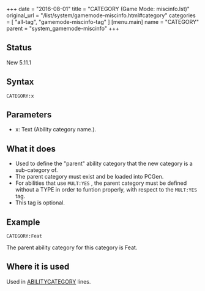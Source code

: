 +++
date = "2016-08-01"
title = "CATEGORY (Game Mode: miscinfo.lst)"
original_url = "/list/system/gamemode-miscinfo.html#category"
categories = [ "all-tag", "gamemode-miscinfo-tag" ]
[menu.main]
    name = "CATEGORY"
    parent = "system_gamemode-miscinfo"
+++

## Status

New 5.11.1

## Syntax

`CATEGORY:x`

## Parameters

-   x: Text (Ability category name.).



What it does
------------

-   Used to define the "parent" ability category that the new category
    is a sub-category of.
-   The parent category must exist and be loaded into PCGen.
-   For abilities that use `MULT:YES` , the parent category must be
    defined without a TYPE in order to funtion properly, with respect to
    the `MULT:YES` tag.
-   This tag is optional.

Example
-------

`CATEGORY:Feat`

The parent ability category for this category is Feat.

Where it is used
----------------

Used in
[ABILITYCATEGORY](/list/system/gamemode-miscinfo/abilitycategory.html)
lines.

